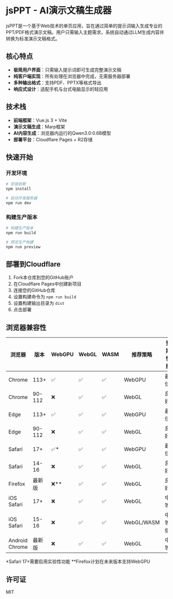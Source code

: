 # jsPPT - AI演示文稿生成器

jsPPT是一个基于Web技术的单页应用，旨在通过简单的提示词输入生成专业的PPT/PDF格式演示文稿。用户只需输入主题需求，系统自动通过LLM生成内容并转换为标准演示文稿格式。

## 核心特点

- **极简用户界面**：只需输入提示词即可生成完整演示文稿
- **纯客户端实现**：所有处理在浏览器中完成，无需服务器部署
- **多种输出格式**：支持PDF、PPTX等格式导出
- **响应式设计**：适配手机与台式电脑显示的轻应用

## 技术栈

- **前端框架**：Vue.js 3 + Vite
- **演示文稿生成**：Marp框架
- **AI内容生成**：浏览器内运行的Qwen3.0:0.6B模型
- **部署平台**：Cloudflare Pages + R2存储

## 快速开始

### 开发环境

```bash
# 安装依赖
npm install

# 启动开发服务器
npm run dev
```

### 构建生产版本

```bash
# 构建生产版本
npm run build

# 预览生产构建
npm run preview
```

## 部署到Cloudflare

1. Fork本仓库到您的GitHub账户
2. 在Cloudflare Pages中创建新项目
3. 连接您的GitHub仓库
4. 设置构建命令为 `npm run build`
5. 设置构建输出目录为 `dist`
6. 点击部署

## 浏览器兼容性

| 浏览器 | 版本 | WebGPU | WebGL | WASM | 推荐策略 | 预期性能 |
|-------|------|--------|-------|------|---------|---------|
| Chrome | 113+ | ✅ | ✅ | ✅ | WebGPU | 最佳 |
| Chrome | 90-112 | ❌ | ✅ | ✅ | WebGL | 良好 |
| Edge | 113+ | ✅ | ✅ | ✅ | WebGPU | 最佳 |
| Edge | 90-112 | ❌ | ✅ | ✅ | WebGL | 良好 |
| Safari | 17+ | ✅* | ✅ | ✅ | WebGPU | 最佳 |
| Safari | 14-16 | ❌ | ✅ | ✅ | WebGL | 良好 |
| Firefox | 最新版 | ❌** | ✅ | ✅ | WebGL | 良好 |
| iOS Safari | 17+ | ❌ | ✅ | ✅ | WebGL | 中等 |
| iOS Safari | 15-16 | ❌ | ✅ | ✅ | WebGL/WASM | 中等/低 |
| Android Chrome | 最新版 | ❌ | ✅ | ✅ | WebGL | 中等 |

*Safari 17+需要启用实验性功能
**Firefox计划在未来版本支持WebGPU

## 许可证

MIT
